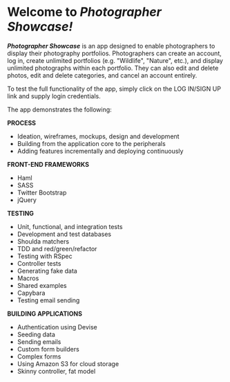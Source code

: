 # Welcome to <i>Photographer Showcase!</i>

<p><b><i>Photographer Showcase</i></b> is an app designed to enable photographers to display their photography portfolios. Photographers can create an account, log in, create unlimited portfolios (e.g. "Wildlife", "Nature", etc.), and display unlimited photographs within each portfolio. They can also edit and delete photos, edit and delete categories, and cancel an account entirely.</p>

<p>To test the full functionality of the app, simply click on the LOG IN/SIGN UP link and supply login credentials.</p>

<p>The app demonstrates the following:</p>

<b>PROCESS</b>

* Ideation, wireframes, mockups, design and development
* Building from the application core to the peripherals
* Adding features incrementally and deploying continuously

<b>FRONT-END FRAMEWORKS</b>

* Haml
* SASS
* Twitter Bootstrap
* jQuery

<b>TESTING</b>

* Unit, functional, and integration tests
* Development and test databases
* Shoulda matchers
* TDD and red/green/refactor
* Testing with RSpec
* Controller tests
* Generating fake data
* Macros
* Shared examples
* Capybara
* Testing email sending

<b>BUILDING APPLICATIONS</b>

* Authentication using Devise
* Seeding data
* Sending emails
* Custom form builders
* Complex forms
* Using Amazon S3 for cloud storage
* Skinny controller, fat model